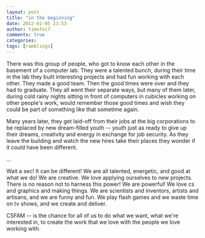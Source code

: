```yaml
---
layout: post
title: "in the beginning"
date: 2012-01-05 23:53
author: timofei7
comments: true
categories:
tags: [ramblings]
---
```





There was this group of people, who got to know each other in the basement of a computer lab.  They were a talented bunch, during their time in the lab they built interesting projects and had fun working with each other.  They made a good team.  Then the good times were over and they had to graduate.  They all went their separate ways, but many of them later, during cold rainy nights sitting in front of computers in cubicles working on other people's work, would remember those good times and wish they could be part of something like that sometime again.

Many years later, they get laid-off from their jobs at the big corporations to be replaced by new dream-filled youth -- youth just as ready to give up their dreams, creativity and energy in exchange for job security.   As they leave the building and watch the new hires take their places they wonder if it could have been different.

… 

Wait a sec!  It can be different!  We are all talented, energetic, and good at what we do!  We are creative.  We love applying ourselves to new projects.  There is no reason not to harness this power!  We are powerful!  We love cs and graphics and making things.  We are scientists and inventors, artists and artisans, and we are funny and fun.  We play flash games and we waste time on tv shows, and we create and deliver. 

CSFAM -- is the chance for all of us to do what we want, what we're interested in, to create the work that we love with the people we love working with.
